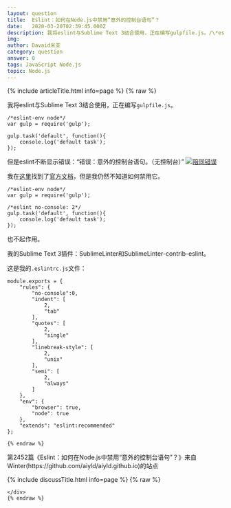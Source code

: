 ```yaml
---
layout: question
title:  Eslint：如何在Node.js中禁用“意外的控制台语句”？
date:   2020-03-20T02:39:45.000Z
description: 我将eslint与Sublime Text 3结合使用，正在编写gulpfile.js。/\*eslint-env node\*/var gulp = ...
img: 
author: Davaid米亚
category: question
answer: 0
tags: JavaScript Node.js
topic: Node.js
---
```

<div class="article-root">
  <div class="article">
    {% include articleTitle.html info=page %}
    {% raw %}
    <div class="article-content"><p><font style="vertical-align: inherit;"><font style="vertical-align: inherit;">我将eslint与Sublime Text 3结合使用，正在编写</font></font><code>gulpfile.js</code><font style="vertical-align: inherit;"><font style="vertical-align: inherit;">。</font></font></p>

<pre><code>/*eslint-env node*/<font></font>
var gulp = require('gulp');<font></font>
<font></font>
gulp.task('default', function(){<font></font>
    console.log('default task');<font></font>
});<font></font>
</code></pre>

<p><font style="vertical-align: inherit;"><font style="vertical-align: inherit;">但是eslint不断显示错误：“错误：意外的控制台语句。（无控制台）”
</font></font><a href="https://www.samyoc.com//uploads/users/23869/images/thumbnails/1584671857586.png" data-src="https://www.samyoc.com//uploads/users/23869/images/1584671857586.png" rel="noreferrer"><img src="https://i.stack.imgur.com/2xAV1.png" alt="陪同错误"></a></p>

<p><font style="vertical-align: inherit;"><font style="vertical-align: inherit;">我在</font></font><a href="http://eslint.org/docs/rules/no-console.html" rel="noreferrer"><font style="vertical-align: inherit;"><font style="vertical-align: inherit;">这里</font></font></a><font style="vertical-align: inherit;"><font style="vertical-align: inherit;">找到了</font><a href="http://eslint.org/docs/rules/no-console.html" rel="noreferrer"><font style="vertical-align: inherit;">官方文档</font></a><font style="vertical-align: inherit;">，但是我仍然不知道如何禁用它。</font></font></p>

<pre><code>/*eslint-env node*/<font></font>
var gulp = require('gulp');<font></font>
<font></font>
/*eslint no-console: 2*/<font></font>
gulp.task('default', function(){<font></font>
    console.log('default task');<font></font>
});<font></font>
</code></pre>

<p><font style="vertical-align: inherit;"><font style="vertical-align: inherit;">也不起作用。</font></font></p>

<p><font style="vertical-align: inherit;"><font style="vertical-align: inherit;">我的Sublime Text 3插件：SublimeLinter和SublimeLinter-contrib-eslint。</font></font></p>

<p><font style="vertical-align: inherit;"><font style="vertical-align: inherit;">这是我的</font></font><code>.eslintrc.js</code><font style="vertical-align: inherit;"><font style="vertical-align: inherit;">文件：</font></font></p>

<pre><code>module.exports = {<font></font>
    "rules": {<font></font>
        "no-console":0,<font></font>
        "indent": [<font></font>
            2,<font></font>
            "tab"<font></font>
        ],<font></font>
        "quotes": [<font></font>
            2,<font></font>
            "single"<font></font>
        ],<font></font>
        "linebreak-style": [<font></font>
            2,<font></font>
            "unix"<font></font>
        ],<font></font>
        "semi": [<font></font>
            2,<font></font>
            "always"<font></font>
        ]<font></font>
    },<font></font>
    "env": {<font></font>
        "browser": true,<font></font>
        "node": true<font></font>
    },<font></font>
    "extends": "eslint:recommended"<font></font>
};<font></font>
</code></pre></div>
    {% endraw %}
  </div>
  <p class="winter_mark">第2452篇《Eslint：如何在Node.js中禁用“意外的控制台语句”？》来自Winter(https://github.com/aiyld/aiyld.github.io)的站点</p>
  <div class="discuss-wrapper">
    {% include discussTitle.html info=page %}
    {% raw %}
    <div class="discuss-list">
    
    </div>
    {% endraw %}
  </div>
<div>
